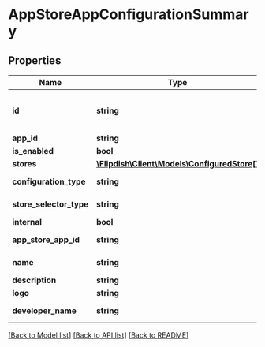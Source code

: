# AppStoreAppConfigurationSummary

## Properties
Name | Type | Description | Notes
------------ | ------------- | ------------- | -------------
**id** | **string** | Unique App store app configuration id | 
**app_id** | **string** | App Id | 
**is_enabled** | **bool** | Is enabled | 
**stores** | [**\Flipdish\\Client\Models\ConfiguredStore[]**](ConfiguredStore.md) | List of stores | 
**configuration_type** | **string** | Configuration type | 
**store_selector_type** | **string** | Store selector type | 
**internal** | **bool** | Internal | 
**app_store_app_id** | **string** | Unique App store app id | 
**name** | **string** | Name of Appstore app | 
**description** | **string** | Description | 
**logo** | **string** | Logo | [optional] 
**developer_name** | **string** | Developer name | [optional] 

[[Back to Model list]](../README.md#documentation-for-models) [[Back to API list]](../README.md#documentation-for-api-endpoints) [[Back to README]](../README.md)


